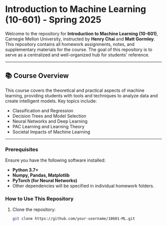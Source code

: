 # Introduction to Machine Learning (10-601) - Spring 2025

Welcome to the repository for **Introduction to Machine Learning (10-601)**, Carnegie Mellon University, instructed by **Henry Chai** and **Matt Gormley**. This repository contains all homework assignments, notes, and supplementary materials for the course. The goal of this repository is to serve as a centralized and well-organized hub for students' reference.

---

## 📚 Course Overview

This course covers the theoretical and practical aspects of machine learning, providing students with tools and techniques to analyze data and create intelligent models. Key topics include:

- Classification and Regression
- Decision Trees and Model Selection
- Neural Networks and Deep Learning
- PAC Learning and Learning Theory
- Societal Impacts of Machine Learning

---


### Prerequisites

Ensure you have the following software installed:
- **Python 3.7+**
- **Numpy, Pandas, Matplotlib**
- **PyTorch (for Neural Networks)**
- Other dependencies will be specified in individual homework folders.

### How to Use This Repository

1. Clone the repository:
   ```bash
   git clone https://github.com/your-username/10601-ML.git
